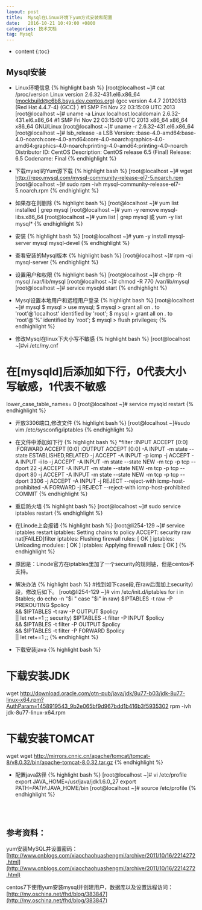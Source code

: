 ```yaml
---
layout: post
title:  Mysql在Linux环境下yum方式安装和配置
date:   2016-10-21 10:49:00 +0800
categories: 技术文档
tag: Mysql
---
```


* content
{:toc}


Mysql安装
------------------------------

+ Linux环境信息
{% highlight bash %}
[root@localhost ~]# cat /proc/version
Linux version 2.6.32-431.el6.x86_64 (mockbuild@c6b8.bsys.dev.centos.org) (gcc version 4.4.7 20120313 (Red Hat 4.4.7-4) (GCC) ) #1 SMP Fri Nov 22 03:15:09 UTC 2013
[root@localhost ~]# uname -a
Linux localhost.localdomain 2.6.32-431.el6.x86_64 #1 SMP Fri Nov 22 03:15:09 UTC 2013 x86_64 x86_64 x86_64 GNU/Linux
[root@localhost ~]# uname -r
2.6.32-431.el6.x86_64
[root@localhost ~]# lsb_release -a
LSB Version:	:base-4.0-amd64:base-4.0-noarch:core-4.0-amd64:core-4.0-noarch:graphics-4.0-amd64:graphics-4.0-noarch:printing-4.0-amd64:printing-4.0-noarch
Distributor ID:	CentOS
Description:	CentOS release 6.5 (Final)
Release:	6.5
Codename:	Final
{% endhighlight %}

+ 下载mysql的Yum源下载
{% highlight bash %}
[root@localhost ~]# wget http://repo.mysql.com/mysql-community-release-el7-5.noarch.rpm
[root@localhost ~]# sudo rpm -ivh mysql-community-release-el7-5.noarch.rpm
{% endhighlight %}

+ 如果存在则删除
{% highlight bash %}
[root@localhost ~]# yum list installed | grep mysql
[root@localhost ~]# yum -y remove mysql-libs.x86_64
[root@localhost ~]# yum list | grep mysql 或 yum -y list mysql*
{% endhighlight %}

+ 安装
{% highlight bash %}
[root@localhost ~]# yum -y install mysql-server mysql mysql-devel
{% endhighlight %}

+ 查看安装的Mysql版本
{% highlight bash %}
[root@localhost ~]# rpm -qi mysql-server
{% endhighlight %}

+ 设置用户和权限
{% highlight bash %}
[root@localhost ~]# chgrp -R mysql /var/lib/mysql
[root@localhost ~]# chmod -R 770 /var/lib/mysql
[root@localhost ~]# service mysqld start
{% endhighlight %}

+ Mysql设置本地用户和远程用户登录
{% highlight bash %}
[root@localhost ~]# mysql
$ mysql > use mysql;
$ mysql > grant all on *.* to 'root'@'localhost' identified by 'root';
$ mysql > grant all on *.* to 'root'@'%' identified by 'root';
$ mysql > flush privileges;
{% endhighlight %}

+ 修改Mysql在linux下大小写不敏感
{% highlight bash %}
[root@localhost ~]#vi /etc/my.cnf
# 在[mysqld]后添加如下行，0代表大小写敏感，1代表不敏感
lower_case_table_names= 0
[root@localhost ~]# service mysqld restart
{% endhighlight %}

+ 开放3306端口,修改文件
{% highlight bash %}
[root@localhost ~]#sudo vim /etc/sysconfig/iptables
{% endhighlight %}

+ 在文件中添加如下行
{% highlight bash %}
*filter
:INPUT ACCEPT [0:0]
:FORWARD ACCEPT [0:0]
:OUTPUT ACCEPT [0:0]
-A INPUT -m state --state ESTABLISHED,RELATED -j ACCEPT
-A INPUT -p icmp -j ACCEPT
-A INPUT -i lo -j ACCEPT
-A INPUT -m state --state NEW -m tcp -p tcp --dport 22 -j ACCEPT
-A INPUT -m state --state NEW -m tcp -p tcp --dport 80 -j ACCEPT
-A INPUT -m state --state NEW -m tcp -p tcp --dport 3306 -j ACCEPT
-A INPUT -j REJECT --reject-with icmp-host-prohibited
-A FORWARD -j REJECT --reject-with icmp-host-prohibited
COMMIT
{% endhighlight %}

+ 重启防火墙
{% highlight bash %}
[root@localhost ~]# sudo service iptables restart
{% endhighlight %}

+ 在Linode上会报错
{% highlight bash %}
[root@li254-129 ~]# service iptables restart
iptables: Setting chains to policy ACCEPT: security raw nat[FAILED]filter
iptables: Flushing firewall rules:                         [  OK  ]
iptables: Unloading modules:                               [  OK  ]
iptables: Applying firewall rules:                         [  OK  ]
{% endhighlight %}

+ 原因是：Linode官方在iptables里加了一个security的规则链，但是centos不支持。

+ 解决办法
{% highlight bash %}
#找到如下case段,在raw后面加上security)段，修改后如下。
[root@li254-129 ~]# vim /etc/init.d/iptables
for i in $tables; do
 echo -n "$i "
 case "$i" in
 raw)
 $IPTABLES -t raw -P PREROUTING $policy \
 && $IPTABLES -t raw -P OUTPUT $policy \
 || let ret+=1
 ;;
security)
 $IPTABLES -t filter -P INPUT $policy \
 && $IPTABLES -t filter -P OUTPUT $policy \
 && $IPTABLES -t filter -P FORWARD $policy \
 || let ret+=1
 ;;
{% endhighlight %}

+ 下载安装java
{% highlight bash %}
# 下载安装JDK
wget http://download.oracle.com/otn-pub/java/jdk/8u77-b03/jdk-8u77-linux-x64.rpm?AuthParam=1458919543_9b2e065bf9d967bdd1b416b3f5935302
rpm -ivh jdk-8u77-linux-x64.rpm
# 下载安装TOMCAT
wget  wget http://mirrors.cnnic.cn/apache/tomcat/tomcat-8/v8.0.32/bin/apache-tomcat-8.0.32.tar.gz
{% endhighlight %}

+ 配置java路径
{% highlight bash %}
[root@localhost ~]# vi /etc/profile
export JAVA_HOME=/usr/java/jdk1.6.0_27
export PATH=$PATH:$JAVA_HOME/bin
[root@localhost ~]# source /etc/profile
{% endhighlight %}


<br />
<br />

参考资料：
-------------------------------------
yum安装MySQL并设置密码：[http://www.cnblogs.com/xiaochaohuashengmi/archive/2011/10/16/2214272.html](http://www.cnblogs.com/xiaochaohuashengmi/archive/2011/10/16/2214272.html)

centos7下使用yum安装mysql并创建用户，数据库以及设置远程访问：[http://my.oschina.net/fhd/blog/383847](http://my.oschina.net/fhd/blog/383847)

<br />
<br />
